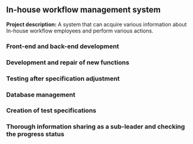 ##  In-house workflow management system

**Project description:** 
A system that can acquire various information about In-house workflow employees and perform various actions.


###   Front-end and back-end development
###  Development and repair of new functions
###  Testing after specification adjustment
###  Database management 
###  Creation of test specifications
###  Thorough information sharing as a sub-leader and checking the progress status
